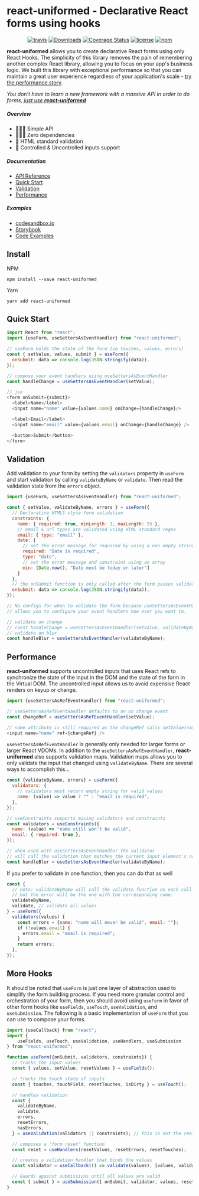 # react-uniformed - **Declarative React forms using hooks**

<div align="center"><p align="center">

[![travis](https://travis-ci.com/j-a-y-h/react-uniformed.svg?branch=develop)](https://travis-ci.com/j-a-y-h/react-uniformed.svg?branch=develop)
[![Downloads](https://img.shields.io/npm/dt/react-uniformed.svg?style=flat)](https://img.shields.io/npm/dt/react-uniformed.svg?style=flat)
[![Coverage Status](https://coveralls.io/repos/github/j-a-y-h/react-uniformed/badge.svg?branch=develop)](https://coveralls.io/github/j-a-y-h/react-uniformed?branch=develop)
[![license](https://badgen.now.sh/badge/license/MIT)](./LICENSE)
[![npm](https://badgen.net/bundlephobia/minzip/react-uniformed)](https://badgen.net/bundlephobia/minzip/react-uniformed)

</p></div>

**react-uniformed** allows you to create declarative React forms using only React Hooks.  The simplicity of this library removes the pain of remembering another complex React library, allowing you to focus on your app's business logic. We built this library with exceptional performance so that you can maintain a great user experience regardless of your application's scale - [try the performance story](https://github.com/j-a-y-h/react-uniformed/blob/develop/stories).

*You don't have to learn a new framework with a massive API in order to do forms, <u>just use **react-uniformed**</u>*

##### Overview
* ‍️💆🏾‍♂️ Simple API
* 🙅🏻‍♀️ Zero dependencies
* 📜 HTML standard validation
* 🚀 Controlled & Uncontrolled inputs support

##### Documentation
* [API Reference](https://github.com/j-a-y-h/react-uniformed/blob/develop/docs/README.md)
* [Quick Start](#quick-start)
* [Validation](#validation)
* [Performance](#performance)

##### Examples
* [codesandbox.io](https://codesandbox.io/s/react-uniformed-nwj10)
* [Storybook](https://github.com/j-a-y-h/react-uniformed/blob/develop/stories)
* [Code Examples](https://github.com/j-a-y-h/react-uniformed/blob/develop/examples/)


## Install

NPM
```shell
npm install --save react-uniformed
```
Yarn
```shell
yarn add react-uniformed
```

## Quick Start
```javascript
import React from "react";
import {useForm, useSettersAsEventHandler} from "react-uniformed";

// useForm holds the state of the form (ie touches, values, errors)
const { setValue, values, submit } = useForm({
  onSubmit: data => console.log(JSON.stringify(data)),
});

// compose your event handlers using useSettersAsEventHandler
const handleChange = useSettersAsEventHandler(setValue);

// jsx
<form onSubmit={submit}>
  <label>Name</label>
  <input name="name" value={values.name} onChange={handleChange}/>

  <label>Email</label>
  <input name="email" value={values.email} onChange={handleChange} />

  <button>Submit</button>
</form>
```

## Validation
Add validation to your form by setting the `validators` property in `useForm` and start validation by calling `validateByName` or `validate`. Then read the validation state from the `errors` object.
```javascript
import {useForm, useSettersAsEventHandler} from "react-uniformed";

const { setValue, validateByName, errors } = useForm({
  // Declarative HTML5 style form validation
  constraints: {
    name: { required: true, minLength: 1, maxLength: 55 },
    // email & url types are validated using HTML standard regex
    email: { type: "email" },
    date: {
      // set the error message for required by using a non empty string
      required: "Date is required",
      type: "date",
      // set the error message and constraint using an array
      min: [Date.now(), "Date must be today or later"]
    }
  },
  // the onSubmit function is only called after the form passes validation.
  onSubmit: data => console.log(JSON.stringify(data)),
});

// No configs for when to validate the form because useSettersAsEventHandler
// allows you to configure your event handlers how ever you want to.

// validate on change
// const handleChange = useSettersAsEventHandler(setValue, validateByName);
// validate on blur
const handleBlur = useSettersAsEventHandler(validateByName);
```

## Performance
**react-uniformed** supports uncontrolled inputs that uses React refs to synchronize the state of the input in the DOM and the state of the form in the Virtual DOM.  The uncontrolled input allows us to avoid expensive React renders on keyup or change.
```javascript
import {useSettersAsRefEventHandler} from "react-uniformed";

// useSettersAsRefEventHandler defaults to an on change event
const changeRef = useSettersAsRefEventHandler(setValue);

// name attribute is still required as the changeRef calls setValue(name, value) on change
<input name="name" ref={changeRef} />
```

`useSettersAsRefEventHandler` is generally only needed for larger forms or larger React VDOMs. In addition to the `useSettersAsRefEventHandler`, **react-uniformed** also supports validation maps. Validation maps allows you to only validate the input that changed using `validateByName`. There are several ways to accomplish this...

```javascript
const {validateByName, errors} = useForm({
  validators: {
    // validators must return empty string for valid values
    name: (value) => value ? "" : "email is required",
  },
});

// useConstraints supports mixing validators and constraints
const validators = useConstraints({
  name: (value) => "name still won't be valid",
  email: { required: true },
});

// when used with useSettersAsEventHandler the validator
// will call the validation that matches the current input element's name
const handleBlur = useSettersAsEventHandler(validateByName);
```
If you prefer to validate in one function, then you can do that as well
```javascript
const {
  // note: validateByName will call the validate function on each call
  // but the error will be the one with the corresponding name.
  validateByName,
  validate, // validate all values
} = useForm({
  validators(values) {
    const errors = {name: "name will never be valid", email: ""};
    if (!values.email) {
      errors.email = "email is required";
    }
    return errors;
  },
});
```
## More Hooks
It should be noted that `useForm` is just one layer of abstraction used to simplify the form building process. If you need more granular control and orchestration of your form, then you should avoid using `useForm` in favor of other form hooks like `useFields`, `useTouch`, `useValidation`, and `useSubmission`. The following is a basic implementation of `useForm` that you can use to compose your forms.
```javascript
import {useCallback} from "react";
import {
    useFields, useTouch, useValidation, useHandlers, useSubmission
} from "react-uniformed";

function useForm({onSubmit, validators, constraints}) {
  // tracks the input values
  const { values, setValue, resetValues } = useFields();

  // tracks the touch state of inputs
  const { touches, touchField, resetTouches, isDirty } = useTouch();

  // handles validation
  const {
    validateByName,
    validate,
    errors,
    resetErrors,
    hasErrors,
  } = useValidation(validators || constraints); // this is not the real implementation

  // composes a "form reset" function
  const reset = useHandlers(resetValues, resetErrors, resetTouches);

  // creates a validation handler that binds the values
  const validator = useCallback(() => validate(values), [values, validate]);

  // Guards against submissions until all values are valid
  const { submit } = useSubmission({ onSubmit, validator, values, reset, disabled: hasErrors });
}
```